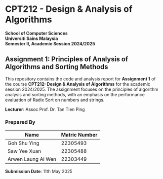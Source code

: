 # CPT212 - Design & Analysis of Algorithms

**School of Computer Sciences**  
**Universiti Sains Malaysia**  
**Semester II, Academic Session 2024/2025**  

## Assignment 1: Principles of Analysis of Algorithms and Sorting Methods

This repository contains the code and analysis report for **Assignment 1** of the course **CPT212: Design & Analysis of Algorithms** for the academic session 2024/2025. The assignment focuses on the principles of algorithm analysis and sorting methods, with an emphasis on the performance evaluation of Radix Sort on numbers and strings.

**Lecturer**: Assoc Prof. Dr. Tan Tien Ping  

### Prepared By
| Name                | Matric Number |
|---------------------|---------------|
| Goh Shu Ying        | 22305493      |
| Saw Yee Xuan        | 22305488      |
| Arwen Laung Ai Wen  | 22303449      |

**Submission Date**: 11th May 2025
